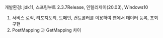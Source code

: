 개발환경: jdk11, 스프링부트 2.3.7Release, 인텔리제이(20.03), Windows10

1. 서비스 로직, 리포지토리, 도메인, 컨트롤러를 이용하여 웹에서 데이터 등록, 조회 구현
2. PostMapping 과 GetMapping 차이
